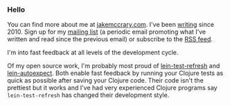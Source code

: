 ### Hello

You can find more about me at [jakemccrary.com](https://jakemccrary.com/about.html).
I've been [writing](https://jakemccrary.com/blog/archives/) since 2010.
Sign up for my [mailing list](https://jakemccrary.substack.com/welcome) (a periodic email promoting what I've written and read since the previous email) or subscribe to the [RSS feed](https://feeds.feedburner.com/JakeMccrarysMusings).

I'm into fast feedback at all levels of the development cycle.

Of my open source work, I'm probably most proud of [lein-test-refresh](https://github.com/jakemcc/lein-test-refresh) and [lein-autoexpect](https://github.com/clojure-expectations/lein-autoexpect).
Both enable fast feedback by running your Clojure tests as quick as possible after saving your Clojure code.
Their code isn't the prettiest but it works and I've had very experienced Clojure programs say `lein-test-refresh` has changed their development style.
